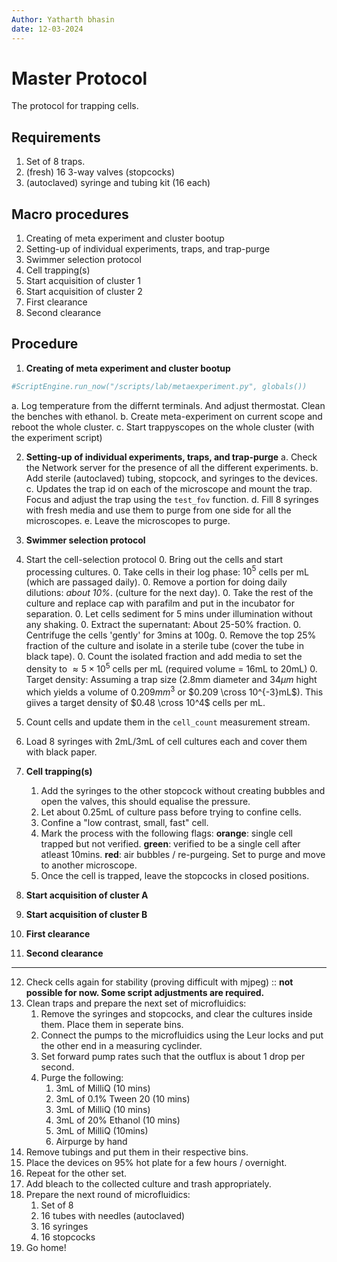 ```yaml
---
Author: Yatharth bhasin
date: 12-03-2024
---
```


# Master Protocol

The protocol for trapping cells.

## Requirements

1. Set of 8 traps.
2. (fresh) 16 3-way valves (stopcocks)
3. (autoclaved) syringe and tubing kit (16 each)

## Macro procedures

1. Creating of meta experiment and cluster bootup
2. Setting-up of individual experiments, traps, and trap-purge
3. Swimmer selection protocol
4. Cell trapping(s)
5. Start acquisition of cluster 1
6. Start acquisition of cluster 2
7. First clearance
8. Second clearance



## Procedure

1. **Creating of meta experiment and cluster bootup**

  ```python
  #ScriptEngine.run_now("/scripts/lab/metaexperiment.py", globals())
  ```
  a. Log temperature from the differnt terminals. And adjust thermostat. Clean the benches with ethanol.
  b. Create meta-experiment on current scope and reboot the whole cluster.
  c. Start trappyscopes on the whole cluster (with the experiment script)

2. **Setting-up of individual experiments, traps, and trap-purge**
  a. Check the Network server for the presence of all the different experiments.
  b. Add sterile (autoclaved) tubing, stopcock, and syringes to the devices.
  c. Updates the trap id on each of the microscope and mount the trap. Focus and adjust the trap using the `test_fov` function.
  d. Fill 8 syringes with fresh media and use them to purge from one side for all the microscopes.
  e. Leave the microscopes to purge.

3. **Swimmer selection protocol**

  1. Start the cell-selection protocol
  	0. Bring out the cells and start processing cultures.
  	0. Take cells in their log phase: $10^5$ cells per mL (which are passaged daily).
  	0. Remove a portion for doing daily dilutions: *about 10%*. (culture for the next day).
  	0. Take the rest of the culture and replace cap with parafilm and put in the incubator for separation.
  	0. Let cells sediment for 5 mins under illumination without any shaking.
  	0. Extract the supernatant: About 25-50% fraction.
  	0. Centrifuge the cells 'gently' for 3mins at 100g.
  	0. Remove the top 25% fraction of the culture and isolate in a sterile tube (cover the tube in black tape).
  	0. Count the isolated fraction and add media to set the density to $\approx 5 \times 10^5$ cells per mL (required volume = 16mL to 20mL)
  	0. Target density: Assuming a trap size (2.8mm diameter and $34\mu m$ hight which yields a volume of $0.209mm^3$ or $0.209 \cross 10^{-3}mL$). This giives a target density of $0.48 \cross 10^4$ cells per mL.
  2. Count cells and update them in the `cell_count` measurement stream.
  3. Load 8 syringes with 2mL/3mL  of cell cultures each and cover them with black paper.

4. **Cell trapping(s)**

	1. Add the syringes to the other stopcock without creating bubbles and open the valves, this should equalise the pressure.
	2. Let about 0.25mL of culture pass before trying to confine cells.  
	3. Confine a "low contrast, small, fast" cell.
	4. Mark the process with the following flags:
		**orange**: single cell trapped but not verified. 
		**green**: verified to be a single cell after atleast 10mins.
		**red**: air bubbles / re-purgeing. Set to purge and move to another microscope.
	5. Once the cell is trapped, leave the stopcocks in closed positions.

5. **Start acquisition of cluster A**

6. **Start acquisition of cluster B**

7. **First clearance**

8. **Second clearance**

---

12. Check cells again for stability (proving difficult with mjpeg) :: **not possible for now. Some script adjustments are required.**
13. Clean traps and prepare the next set of microfluidics:
	1. Remove the syringes and stopcocks, and clear the cultures inside them. Place them in seperate bins.
	2. Connect the pumps to the microfluidics using the Leur locks and put the other end in a measuring cyclinder.
	3. Set forward pump rates such that the outflux is about 1 drop per second.
	4. Purge the following:
		1. 3mL of MilliQ (10 mins)
		2. 3mL of 0.1% Tween 20  (10 mins)
		3. 3mL of MilliQ  (10 mins)
		4. 3mL of 20% Ethanol  (10 mins)
		5. 3mL of MilliQ (10mins)
		6. Airpurge by hand
14. Remove tubings and put them in their respective bins.
15. Place the devices on 95% hot plate for a few hours / overnight.
16. Repeat for the other set.
17. Add bleach to the collected culture and trash appropriately.
18. Prepare the next round of microfluidics:
	1. Set of 8
	2. 16 tubes with needles (autoclaved)
	3. 16 syringes
	4. 16 stopcocks
19. Go home!